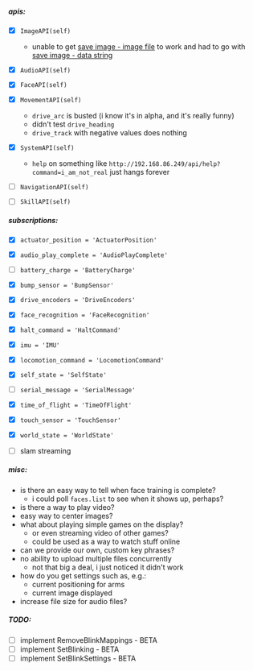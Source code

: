 ##### apis:
- [x] `ImageAPI(self)`
    - unable to get [save image - image file](https://docs.mistyrobotics.com/misty-ii/reference/rest/#saveimage-image-file-)
    to work and had to go with [save image - data string](https://docs.mistyrobotics.com/misty-ii/reference/rest/#saveimage-data-string-)
- [x] `AudioAPI(self)`
- [x] `FaceAPI(self)`
- [x] `MovementAPI(self)`
    - `drive_arc` is busted (i know it's in alpha, and it's really funny)
    - didn't test `drive_heading`
    - `drive_track` with negative values does nothing
- [x] `SystemAPI(self)`
    - `help` on something like `http://192.168.86.249/api/help?command=i_am_not_real` just hangs forever
- [ ] `NavigationAPI(self)`
- [ ] `SkillAPI(self)`


##### subscriptions:

- [x] `actuator_position = 'ActuatorPosition'`
- [x] `audio_play_complete = 'AudioPlayComplete'`
- [ ] `battery_charge = 'BatteryCharge'`
- [x] `bump_sensor = 'BumpSensor'`
- [x] `drive_encoders = 'DriveEncoders'`
- [x] `face_recognition = 'FaceRecognition'`
- [x] `halt_command = 'HaltCommand'`
- [x] `imu = 'IMU'`
- [x] `locomotion_command = 'LocomotionCommand'`
- [x] `self_state = 'SelfState'`
- [ ] `serial_message = 'SerialMessage'`
- [x] `time_of_flight = 'TimeOfFlight'`
- [x] `touch_sensor = 'TouchSensor'`
- [x] `world_state = 'WorldState'`
 
- [ ] slam streaming
 
##### misc:
 
 - is there an easy way to tell when face training is complete?
    - i could poll `faces.list` to see when it shows up, perhaps?
 - is there a way to play video?
 - easy way to center images?
 - what about playing simple games on the display?
    - or even streaming video of other games?
    - could be used as a way to watch stuff online
 - can we provide our own, custom key phrases?
 - no ability to upload multiple files concurrently
    - not that big a deal, i just noticed it didn't work
 - how do you get settings such as, e.g.:
    - current positioning for arms
    - current image displayed
 - increase file size for audio files?
 
##### TODO:
 
- [ ] implement RemoveBlinkMappings - BETA
- [ ] implement SetBlinking - BETA
- [ ] implement SetBlinkSettings - BETA
